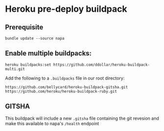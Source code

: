 # Heroku pre-deploy buildpack

## Prerequisite

`bundle update --source napa`


## Enable multiple buildpacks:

`heroku buildpacks:set https://github.com/ddollar/heroku-buildpack-multi.git`


Add the following to a `.buildpacks` file in our root directory:

```
https://github.com/bellycard/heroku-buildpack-gitsha.git
https://github.com/heroku/heroku-buildpack-ruby.git
```

## GITSHA

This buildpack will include a new `.gitsha` file containing the git revesion and make this available to napa's `/health` endpoint
